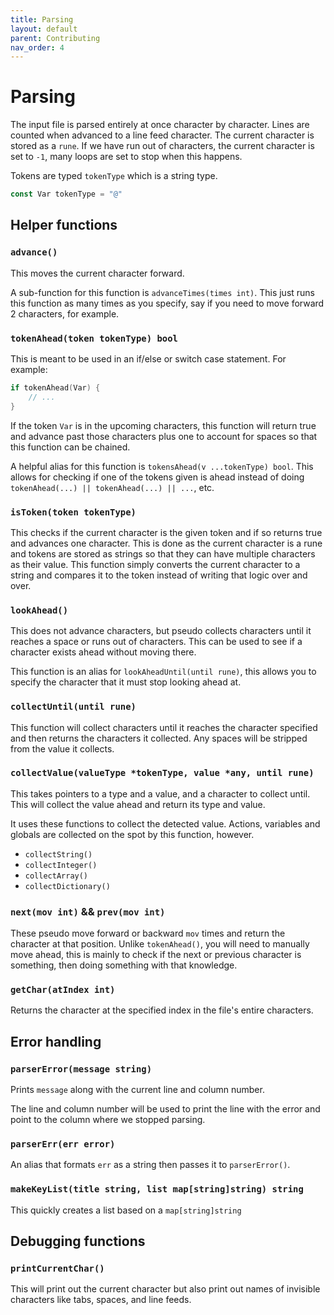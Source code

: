 ```yaml
---
title: Parsing
layout: default
parent: Contributing
nav_order: 4
---
```


# Parsing

The input file is parsed entirely at once character by character. Lines are counted when advanced to a line feed
character. The current character is stored as a `rune`. If we have run out of characters, the current character is set
to `-1`, many loops are set to stop when this happens.

Tokens are typed `tokenType` which is a string type.

```go
const Var tokenType = "@"
```

## Helper functions

### `advance()`

This moves the current character forward.

A sub-function for this function is `advanceTimes(times int)`. This just runs this function as many times as you
specify,
say if you need to move forward 2 characters, for example.

### `tokenAhead(token tokenType) bool`

This is meant to be used in an if/else or switch case statement. For example:

```go
if tokenAhead(Var) {
    // ...
}
```

If the token `Var` is in the upcoming characters, this function will return true and advance past those characters plus
one to account for spaces so that this function can be chained.

A helpful alias for this function is `tokensAhead(v ...tokenType) bool`. This allows for checking if one of the tokens
given is ahead instead of doing `tokenAhead(...) || tokenAhead(...) || ...`, etc.

### `isToken(token tokenType)`

This checks if the current character is the given token and if so returns true and advances one character. This is done
as the current character is a rune and tokens are stored as strings so that they can have multiple characters as their
value. This function simply converts the current character to a string and compares it to the token instead of writing
that logic over and over.

### `lookAhead()`

This does not advance characters, but pseudo collects characters until it reaches a space or runs out of characters.
This can be used to see if a character exists ahead without moving there.

This function is an alias for `lookAheadUntil(until rune)`, this allows you to specify the character that it
must stop looking ahead at.

### `collectUntil(until rune)`

This function will collect characters until it reaches the character specified and then returns the characters it
collected. Any spaces will be stripped from the value it collects.

### `collectValue(valueType *tokenType, value *any, until rune)`

This takes pointers to a type and a value, and a character to collect until. This will collect the value ahead and
return its type and value.

It uses these functions to collect the detected value. Actions, variables and globals are collected on the spot by this
function, however.

- `collectString()`
- `collectInteger()`
- `collectArray()`
- `collectDictionary()`

### `next(mov int)` && `prev(mov int)`

These pseudo move forward or backward `mov` times and return the character at that position. Unlike `tokenAhead()`, you
will need to manually move ahead, this is mainly to check if the next or previous character is something, then doing
something with that knowledge.

### `getChar(atIndex int)`

Returns the character at the specified index in the file's entire characters.

## Error handling

### `parserError(message string)`

Prints `message` along with the current line and column number.

The line and column number will be used to print the line with the error and point to the column where we stopped parsing.

### `parserErr(err error)`

An alias that formats `err` as a string then passes it to `parserError()`.

### `makeKeyList(title string, list map[string]string) string`

This quickly creates a list based on a `map[string]string`

## Debugging functions

### `printCurrentChar()`

This will print out the current character but also print out names of invisible characters like tabs, spaces, and line feeds.
